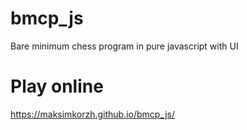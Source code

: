 # bmcp_js
Bare minimum chess program in pure javascript with UI

# Play online
https://maksimkorzh.github.io/bmcp_js/
